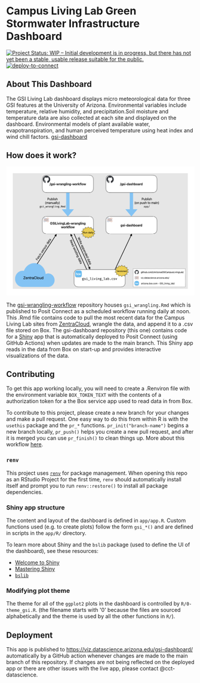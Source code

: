 # Campus Living Lab Green Stormwater Infrastructure Dashboard

<!-- badges: start -->

[![Project Status: WIP – Initial development is in progress, but there has not yet been a stable, usable release suitable for the public.](https://www.repostatus.org/badges/latest/wip.svg)](https://www.repostatus.org/#wip) [![deploy-to-connect](https://github.com/UArizonaGSICampusLivingLab/gsi-dashboard/actions/workflows/deploy-connect.yaml/badge.svg)](https://github.com/UArizonaGSICampusLivingLab/gsi-dashboard/actions/workflows/deploy-connect.yaml)

<!-- badges: end -->

<!-- About this dashboard.  To be filled out by Malcolm and Vanessa -->

## About This Dashboard

The GSI Living Lab dashboard displays micro meteorological data for three GSI features at the University of Arizona. Environmental variables include temperature, relative humidity, and precipitation.Soil moisture and temperature data are also collected at each site and displayed on the dashboard. Environmental models of plant available water, evapotranspiration, and human perceived temperature using heat index and wind chill factors. [gsi-dashboard](https://viz.datascience.arizona.edu/gsi-dashboard/)

## How does it work?

![](flowchart.png)

The [gsi-wrangling-workflow](https://github.com/UArizonaGSICampusLivingLab/gsi-wrangling-workflow) repository houses `gsi_wrangling.Rmd` which is published to Posit Connect as a scheduled workflow running daily at noon.
This .Rmd file contains code to pull the most recent data for the Campus Living Lab sites from [ZentraCloud](https://zentracloud.com/), wrangle the data, and append it to a .csv file stored on Box.
The gsi-dashboard repository (this one) contains code for a [Shiny](https://shiny.posit.co/) app that is automatically deployed to Posit Connect (using GitHub Actions) when updates are made to the main branch.
This Shiny app reads in the data from Box on start-up and provides interactive visualizations of the data.

## Contributing

To get this app working locally, you will need to create a .Renviron file with the environment variable `BOX_TOKEN_TEXT` with the contents of a authorization token for a the Box service app used to read data in from Box.

To contribute to this project, please create a new branch for your changes and make a pull request.
One easy way to do this from within R is with the `usethis` package and the `pr_*` functions.
`pr_init("branch-name")` begins a new branch locally, `pr_push()` helps you create a new pull request, and after it is merged you can use `pr_finish()` to clean things up.
More about this workflow [here](https://usethis.r-lib.org/articles/pr-functions.html).

### `renv`

This project uses [`renv`](https://rstudio.github.io/renv/articles/renv.html) for package management.
When opening this repo as an RStudio Project for the first time, `renv` should automatically install itself and prompt you to run `renv::restore()` to install all package dependencies.

### Shiny app structure

The content and layout of the dashboard is defined in `app/app.R`.
Custom functions used (e.g. to create plots) follow the form `gsi_*()` and are defined in scripts in the `app/R/` directory.

To learn more about Shiny and the `bslib` package (used to define the UI of the dashboard), see these resources:

-   [Welcome to Shiny](https://shiny.posit.co/r/getstarted/shiny-basics/lesson1/index.html)
-   [Mastering Shiny](https://mastering-shiny.org/)
-   [`bslib`](https://rstudio.github.io/bslib/index.html)

### Modifying plot theme

The theme for all of the `ggplot2` plots in the dashboard is controlled by `R/0-theme_gsi.R`.
(the filename starts with '0' because the files are sourced alphabetically and the theme is used by all the other functions in `R/`).

## Deployment

This app is published to <https://viz.datascience.arizona.edu/gsi-dashboard/> automatically by a GitHub action whenever changes are made to the main branch of this repository.
If changes are not being reflected on the deployed app or there are other issues with the live app, please contact \@cct-datascience.
